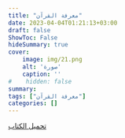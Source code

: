 ```yaml
---
title: "معرفة القرآن"
date: 2023-04-04T01:21:13+03:00
draft: false
ShowToc: False
hideSummary: true
cover:
    image: img/21.png
    alt: 'صورة'
    caption: ''
#    hidden: false
summary: 
tags: ["معرفة القرآن"]
categories: []
---
```

[تحميل الكتاب](./../../books/21.pdf)

